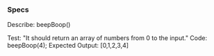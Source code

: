 ### Specs
Describe: beepBoop()

Test: "It should return an array of numbers from 0 to the input."
Code: beepBoop(4);
Expected Output: [0,1,2,3,4]
